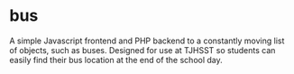 bus
===
A simple Javascript frontend and PHP backend to a constantly moving list of objects, such as buses.
Designed for use at TJHSST so students can easily find their bus location at the end of the school day.
